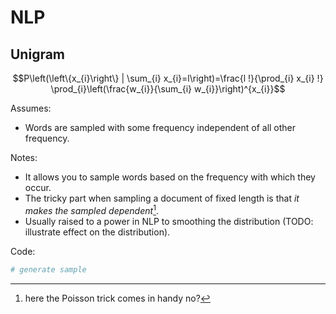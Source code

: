 

# NLP

## Unigram

$$P\left(\left\{x_{i}\right\} | \sum_{i} x_{i}=l\right)=\frac{l !}{\prod_{i} x_{i} !} \prod_{i}\left(\frac{w_{i}}{\sum_{i} w_{i}}\right)^{x_{i}}$$

Assumes:
- Words are sampled with some frequency independent of all other frequency.

Notes: 
- It allows you to sample words based on the frequency with which they occur.
- The tricky part when sampling a document of fixed length is that _it makes the sampled dependent_[^1].
- Usually raised to a power in NLP to smoothing the distribution (TODO: illustrate effect on the distribution).

[^1]: here the Poisson trick comes in handy no?

Code:
```python
# generate sample
```
